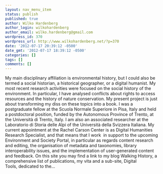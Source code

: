 ```yaml
---
layout: nav_menu_item
status: publish
published: true
author: Wilko Hardenberg
author_login: wilkohardenberg
author_email: wilko.hardenberg@gmail.com
wordpress_id: 370
wordpress_url: http://www.wilkohardenberg.net/?p=370
date: '2012-07-17 20:39:12 -0500'
date_gmt: '2012-07-17 18:39:12 -0500'
categories: []
tags: []
comments: []
---
```

<p>My main disciplinary affiliation is environmental history, but I could also be termed a social historian, a historical geographer, or a digital humanist. My most recent research activities were focused on the social history of the environment. In particular, I have analysed conflicts about rights to access resources and the history of nature conservation. My present project is just about transforming my diss on these topics into a book. I was a postgraduate fellow at the Scuola Normale Superiore in Pisa, Italy and held a postdoctoral position, funded by the Autonomous Province of Trento, at the Universit&agrave; di Trento, Italy. I am also an associated researcher at the Laboratorio di Storia delle Alpi of the Universit&agrave; della Svizzera Italiana. My current appointment at the Rachel Carson Center is as Digital Humanities Research Specialist, and that means that I work &nbsp;in support to the upcoming Environment and Society Portal, in particular as regards content research and editing, the organisation of metadata and taxonomies, library interoperability issues, and the implementation of user-generated content and feedback. On this site you may find a link to my blog Walking History, a comprehensive list of publications, my vita and a sub-site, Digital Tools,&nbsp;dedicated to the&hellip;</p>
